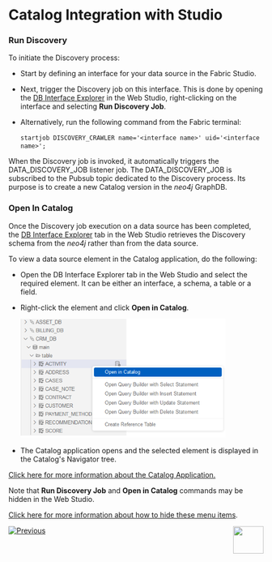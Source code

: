 <web>

# Catalog Integration with Studio

### Run Discovery

To initiate the Discovery process:

* Start by defining an interface for your data source in the Fabric Studio. 

* Next, trigger the Discovery job on this interface. This is done by opening the [DB Interface Explorer](/articles/04_fabric_studio/25_web_data_explorer.md) in the Web Studio, right-clicking on the interface and selecting **Run Discovery Job**.

* Alternatively, run the following command from the Fabric terminal:

  ~~~
  startjob DISCOVERY_CRAWLER name='<interface name>' uid='<interface name>';
  ~~~

When the Discovery job is invoked, it automatically triggers the DATA_DISCOVERY_JOB listener job. The DATA_DISCOVERY_JOB is subscribed to the Pubsub topic dedicated to the Discovery process. Its purpose is to create a new Catalog version in the *neo4j* GraphDB.

### Open In Catalog

Once the Discovery job execution on a data source has been completed, the [DB Interface Explorer](/articles/04_fabric_studio/25_web_data_explorer.md) tab in the Web Studio retrieves the Discovery schema from the *neo4j* rather than from the data source.

To view a data source element in the Catalog application, do the following:

* Open the DB Interface Explorer tab in the Web Studio and select the required element. It can be either an interface, a schema, a table or a field.

* Right-click the element and click **Open in Catalog**. 

  <img src="images/show_catalog_commands.png" style="zoom:75%;" />

* The Catalog application opens and the selected element is displayed in the Catalog's Navigator tree.

[Click here for more information about the Catalog Application.](05_catalog_app.md)



Note that **Run Discovery Job** and **Open in Catalog** commands may be hidden in the Web Studio. 

[Click here for more information about how to hide these menu items](21_advanced_settings.md#web-studio).





[![Previous](/articles/images/Previous.png)](04_plugin_framework.md)[<img align="right" width="60" height="54" src="/articles/images/Next.png">](05_catalog_app.md) 

</web>
